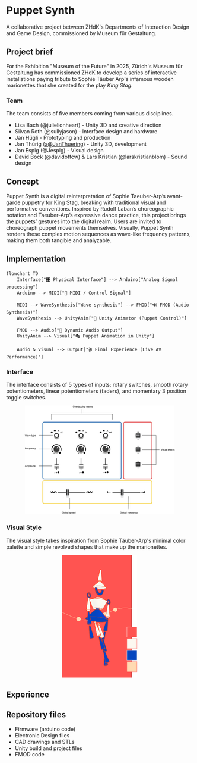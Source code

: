 # Puppet Synth

A collaborative project between ZHdK's Departments of Interaction Design and Game Design, commissioned by Museum für Gestaltung.

## Project brief

For the Exhibition "Museum of the Future" in 2025, Zürich's Museum für Gestaltung has commissioned ZHdK to develop a series of interactive installations paying tribute to Sophie Täuber Arp's infamous wooden marionettes that she created for the play _King Stag_.

### Team

The team consists of five members coming from various disciplines.

- Lisa Bach (@julielionheart) - Unity 3D and creative direction
- Silvan Roth (@sullyjason) - Interface design and hardware
- Jan Hügli - Prototyping and production
- Jan Thürig (<a@JanThuering>) - Unity 3D, development
- Jan Espig (@Jespig) - Visual design
- David Bock (@davidoffcw) & Lars Kristian (@larskristianblom) - Sound design

## Concept

Puppet Synth is a digital reinterpretation of Sophie Taeuber-Arp’s avant-garde puppetry for King Stag, breaking with traditional visual and performative conventions. Inspired by Rudolf Laban’s choreographic notation and Taeuber-Arp’s expressive dance practice, this project brings the puppets’ gestures into the digital realm. Users are invited to choreograph puppet movements themselves. Visually, Puppet Synth renders these complex motion sequences as wave-like frequency patterns, making them both tangible and analyzable.

 
## Implementation

```mermaid
flowchart TD
    Interface["🎛️ Physical Interface"] --> Arduino["Analog Signal processing"]
    Arduino --> MIDI["🎹 MIDI / Control Signal"]

    MIDI --> WaveSynthesis["Wave synthesis"] --> FMOD["🔊 FMOD (Audio Synthesis)"]
    WaveSynthesis --> UnityAnim["🕺 Unity Animator (Puppet Control)"]

    FMOD --> Audio["🎵 Dynamic Audio Output"]
    UnityAnim --> Visual["🎭 Puppet Animation in Unity"]

    Audio & Visual --> Output["🎬 Final Experience (Live AV Performance)"]
```
### Interface

The interface consists of 5 types of inputs: rotary switches, smooth rotary potentiometers, linear potentiometers (faders), and momentary 3 position toggle switches.
<p align="center">
<img src="/Images/InterfaceDescription.png" alt="Interface Diagram" width="80%"/>
</p>

### Visual Style

The visual style takes inspiration from Sophie Täuber-Arp's minimal color palette and simple revolved shapes that make up the marionettes.
<p align="center">
<img src="/Images/VisualStyle.png" alt="Interface Diagram" width="40%"/>
</p>

## Experience

## Repository files

- Firmware (arduino code)
- Electronic Design files
- CAD drawings and STLs
- Unity build and project files
- FMOD code


